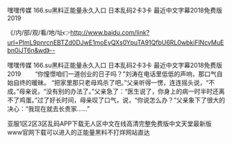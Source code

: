 嘿嘿传媒
166.su黑料正能量永久入口
日本乱码2卡3卡
最近中文字幕2018免费版2019


《/内/部/观/看/地/址👉http://www.baidu.com/link?url=PImL9pnrcnEBTZd0DJwE1moEyQXs0YpuTA91QfbU6RL0wbkiFlNcvMuEbn0iJT6n&wd》--

嘿嘿传媒
166.su黑料正能量永久入口
日本乱码2卡3卡
最近中文字幕2018免费版2019
　　“你憧憬咱们一道创业的日子吗？”刘涛在电话里低低的声响，那口气自始自终的暖昧。
“把家里那只老母鸡杀了吧。”父亲听得一愣，连连摇头说，“不成。”母亲说，“没有别的办法了。”父亲急了：“医生说了，你身上的病一时半时还离不了鸡蛋。”过了好长时间，母亲叹了口气，说，“你说怎么办？”父亲象下了很大的决心：“我现在就去长贵家……”





亚服1区2区3区乱码APP下载无人区中文在线高清完整免费版中文天堂最新版www官网下载可以进入的正能量黑料不打烊网站直达
